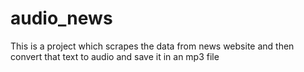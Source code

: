 # audio_news
This is a project which scrapes the data from news website and then convert that text to audio and save it in an mp3 file
